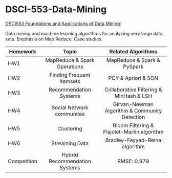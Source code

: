 # DSCI-553-Data-Mining
[DSCI553 Foundations and Applications of Data Mining](https://web-app.usc.edu/soc/syllabus/20193/32415.pdf):

Data mining and machine learning algorithms for analyzing very large data sets. Emphasis on Map Reduce. Case studies.

| Homework      | Topic         | Related Algorithms 
| ------------- |:-------------: |:-------------:|
| HW1           | MapReduce & Spark Operations | MapReduce & Spark & PySpark      
| HW2           | Finding Frequent Itemsets | PCY & Apriori & SON 
| HW3           | Recommendation Systems | Collaborative Filtering & MinHash & LSH
| HW4           | Social Network communites | Girvan-Newman Algorithm & Community Detection 
| HW5           | Clustering | Bloom Filtering & Flajolet-Martin algorithm
| HW6           | Streaming Data| Bradley-Fayyad-Reina algorithm 
| Competition   | Hybrid Recommendation Systems| RMSE: 0.978  
